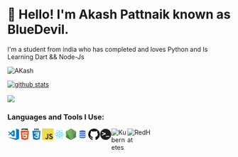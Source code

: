 # 👋 Hello! I'm Akash Pattnaik known as BlueDevil.

I'm a student from india who has completed and loves Python and Is Learning Dart && Node-Js

<p align="left"> <img src="https://komarev.com/ghpvc/?username=BLUE-DEVIL1134&label=Views&color=blue&style=plastic" alt="AKash" /> </p>

[![github stats](https://github-readme-stats.vercel.app/api?username=BLUE-DEVIL1134&show_icons=true)](https://github.com/BLUE-DEVIL1134)

<a href="https://github.com/BLUE-DEVIL1134">
  <img align="center" src="https://github-readme-stats.vercel.app/api/top-langs/?username=BLUE-DEVIL1134&theme=light&hide_langs_below=1" />
</a>

<br />

### Languages and Tools I Use:

[<img align="left" alt="Visual Studio Code" width="26px" src="https://raw.githubusercontent.com/github/explore/80688e429a7d4ef2fca1e82350fe8e3517d3494d/topics/visual-studio-code/visual-studio-code.png" />](https://code.visualstudio.com/)
[<img align="left" alt="HTML5" width="26px" src="https://raw.githubusercontent.com/github/explore/80688e429a7d4ef2fca1e82350fe8e3517d3494d/topics/html/html.png" />](https://developer.mozilla.org/es/docs/Web/HTML)
[<img align="left" alt="CSS3" width="26px" src="https://raw.githubusercontent.com/github/explore/80688e429a7d4ef2fca1e82350fe8e3517d3494d/topics/css/css.png" />](https://developer.mozilla.org/es/docs/Web/CSS)

[<img align="left" alt="JavaScript" width="26px" src="https://raw.githubusercontent.com/github/explore/80688e429a7d4ef2fca1e82350fe8e3517d3494d/topics/javascript/javascript.png" />](https://developer.mozilla.org/es/docs/Web/JavaScript)
[<img align="left" alt="React" width="26px" src="https://raw.githubusercontent.com/github/explore/80688e429a7d4ef2fca1e82350fe8e3517d3494d/topics/react/react.png" />](https://es.reactjs.org/)
[<img align="left" alt="Node.js" width="26px" src="https://raw.githubusercontent.com/github/explore/80688e429a7d4ef2fca1e82350fe8e3517d3494d/topics/nodejs/nodejs.png" />](https://nodejs.org/es/)
[<img align="left" alt="SQL" width="26px" src="https://raw.githubusercontent.com/github/explore/80688e429a7d4ef2fca1e82350fe8e3517d3494d/topics/sql/sql.png" />](https://www.w3schools.com/sql/)
[<img align="left" alt="GitHub" width="26px" src="https://raw.githubusercontent.com/github/explore/78df643247d429f6cc873026c0622819ad797942/topics/github/github.png" />](https://git-scm.com/)
[<img align="left" alt="Terminal" width="26px" src="https://raw.githubusercontent.com/github/explore/80688e429a7d4ef2fca1e82350fe8e3517d3494d/topics/terminal/terminal.png" />](https://help.ubuntu.com/kubuntu/desktopguide/es/terminals.html)
[<img align="left" alt="Kubernetes" width="36px" src="https://carlossg.github.io/presentations/assets/kubernetes-logo-text.png" />](https://kubernetes.io/es/)
[<img align="left" alt="RedHat" width="56px" src="https://www.muycomputerpro.com/wp-content/uploads/2019/05/RedHat_logo.jpg" />](https://www.redhat.com/es)
<br />
<br />

